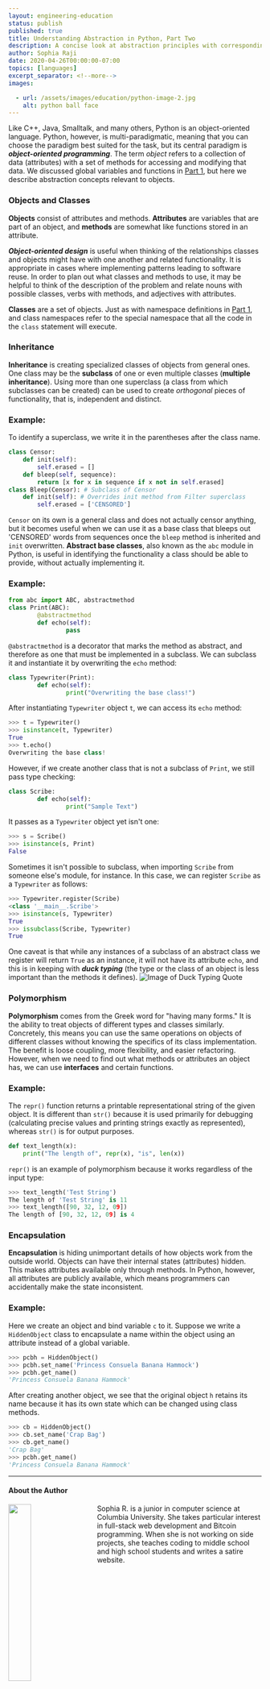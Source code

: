 ```yaml
---
layout: engineering-education
status: publish
published: true
title: Understanding Abstraction in Python, Part Two
description: A concise look at abstraction principles with corresponding code examples. Polymorphism, encapsulation, methods and attributes, subclasses and superclasses, and inheritance.
author: Sophia Raji
date: 2020-04-26T00:00:00-07:00
topics: [languages]
excerpt_separator: <!--more-->
images:

  - url: /assets/images/education/python-image-2.jpg
    alt: python ball face
---
```

Like C++, Java, Smalltalk, and many others, Python is an object-oriented language. Python, however, is multi-paradigmatic, meaning that you can choose the paradigm best suited for the task, but its central paradigm is ***object-oriented programming***. The term _object_ refers to a collection of data (attributes) with a set of methods for accessing and modifying that data.  We discussed global variables and functions in [Part 1](/engineering-education/abstraction-concepts/), but here we describe abstraction concepts relevant to objects.
<!--more-->

### Objects and Classes
**Objects** consist of attributes and methods. **Attributes** are variables that are part of an object, and **methods** are somewhat like functions stored in an attribute.

***Object-oriented design*** is useful when thinking of the relationships classes and objects might have with one another and related functionality. It is appropriate in cases where implementing patterns leading to software reuse. In order to plan out what classes and methods to use, it may be helpful to think of the description of the problem and relate nouns with possible classes, verbs with methods, and adjectives with attributes.

**Classes** are a set of objects. Just as with namespace definitions in [Part 1](/engineering-education/abstraction-concepts/), and class namespaces refer to the special namespace that all the code in the `class` statement will execute.

### Inheritance

**Inheritance** is creating specialized classes of objects from general ones. One class may be the **subclass** of one or even multiple classes (**multiple inheritance**). Using more than one superclass (a class from which subclasses can be created) can be used to create _orthogonal_ pieces of functionality, that is, independent and distinct.

### Example:
To identify a superclass, we write it in the parentheses after the class name.

``` python shell
class Censor:
    def init(self):
        self.erased = []
    def bleep(self, sequence):
        return [x for x in sequence if x not in self.erased]
class Bleep(Censor): # Subclass of Censor
    def init(self): # Overrides init method from Filter superclass
        self.erased = ['CENSORED']
```
`Censor` on its own is a general class and does not actually censor anything, but it becomes useful when we can use it as a base class that bleeps out 'CENSORED' words from sequences once the `bleep` method is inherited and `init` overwritten.
**Abstract base classes**, also known as the `abc` module in Python, is useful in identifying the functionality a class should be able to provide, without actually implementing it.

### Example:
``` python shell
from abc import ABC, abstractmethod
class Print(ABC):
		@abstractmethod
		def echo(self):
				pass
```
`@abstractmethod` is a decorator that marks the method as abstract, and therefore as one that must be implemented in a subclass. We can subclass it and instantiate it by overwriting the `echo` method:

```python shell
class Typewriter(Print):
		def echo(self):
				print("Overwriting the base class!")
```
After instantiating `Typewriter` object `t`, we can access its `echo` method:

```python shell
>>> t = Typewriter()
>>> isinstance(t, Typewriter)
True
>>> t.echo()
Overwriting the base class!
```
However, if we create another class that is not a subclass of `Print`, we still pass type checking:

```python shell
class Scribe:
		def echo(self):
				print("Sample Text")
```

It passes as a `Typewriter` object yet isn't one:

```python shell
>>> s = Scribe()
>>> isinstance(s, Print)
False
```
Sometimes it isn't possible to subclass, when importing `Scribe` from someone else's module, for instance. In this case, we can register `Scribe` as a `Typewriter` as follows:

```python shell
>>> Typewriter.register(Scribe)
<class '__main__.Scribe'>
>>> isinstance(s, Typewriter)
True
>>> issubclass(Scribe, Typewriter)
True
```
One caveat is that while any instances of a subclass of an abstract class we register will return `True` as an instance, it will not have its attribute `echo`, and this is in keeping with ***duck typing*** (the type or the class of an object is less important than the methods it defines).
![Image of Duck Typing Quote](https://www.thebraziltimes.com/photos/29/19/52/2919525-B.jpg)

### Polymorphism
**Polymorphism** comes from the Greek word for "having many forms." It is the ability to treat objects of different types and classes similarly. Concretely, this means you can use the same operations on objects of different classes without knowing the specifics of its class implementation. The benefit is loose coupling, more flexibility, and easier refactoring. However, when we need to find out what methods or attributes an object has, we can use **interfaces** and certain functions.

### Example:
The `repr()` function returns a printable representational string of the given object. It is different than `str()` because it is used primarily for debugging (calculating precise values and printing strings exactly as represented), whereas `str()` is for output purposes.

```python shell
def text_length(x):
    print("The length of", repr(x), "is", len(x))
```
`repr()` is an example of polymorphism because it works regardless of the input type:

```python shell
>>> text_length('Test String')
The length of 'Test String' is 11
>>> text_length([90, 32, 12, 09])
The length of [90, 32, 12, 09] is 4
```
### Encapsulation
**Encapsulation** is hiding unimportant details of how objects work from the outside world. Objects can have their internal states (attributes) hidden. This makes attributes available only through methods. In Python, however, all attributes are publicly available, which means programmers can accidentally make the state inconsistent.

### Example:
Here we create an object and bind variable `c` to it. Suppose we write a `HiddenObject` class to encapsulate a name within the object using an attribute instead of a global variable.

```python shell
>>> pcbh = HiddenObject()
>>> pcbh.set_name('Princess Consuela Banana Hammock')
>>> pcbh.get_name()
'Princess Consuela Banana Hammock'
```
After creating another object, we see that the original object `h` retains its name because it has its own state which can be changed using class methods.

```python shell
>>> cb = HiddenObject()
>>> cb.set_name('Crap Bag')
>>> cb.get_name()
'Crap Bag'
>>> pcbh.get_name()
'Princess Consuela Banana Hammock'
```

---

#### About the Author
<img style="float: left; padding-right: 5%; margin-bottom: 10px; width:30%;" src="/assets/images/education/authors/sophia-raji.jpg">Sophia R. is a junior in computer science at Columbia University. She takes particular interest in full-stack web development and Bitcoin programming. When she is not working on side projects, she teaches coding to middle school and high school students and writes a satire website.
